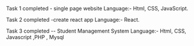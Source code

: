 Task 1 completed - single page website
Language:- Html, CSS, JavaScript.

Task 2 completed -create react app
Language:- React.

Task 3 completed -- Student Management System
Language:- Html, CSS, Javascript ,PHP , Mysql
